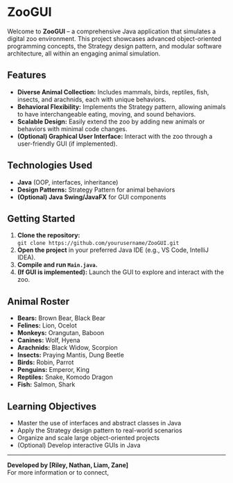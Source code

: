 # ZooGUI

Welcome to **ZooGUI** – a comprehensive Java application that simulates a digital zoo environment. This project showcases advanced object-oriented programming concepts, the Strategy design pattern, and modular software architecture, all within an engaging animal simulation.

## Features

- **Diverse Animal Collection:** Includes mammals, birds, reptiles, fish, insects, and arachnids, each with unique behaviors.
- **Behavioral Flexibility:** Implements the Strategy pattern, allowing animals to have interchangeable eating, moving, and sound behaviors.
- **Scalable Design:** Easily extend the zoo by adding new animals or behaviors with minimal code changes.
- **(Optional) Graphical User Interface:** Interact with the zoo through a user-friendly GUI (if implemented).

## Technologies Used

- **Java** (OOP, interfaces, inheritance)
- **Design Patterns:** Strategy Pattern for animal behaviors
- **(Optional) Java Swing/JavaFX** for GUI components

## Getting Started

1. **Clone the repository:**  
   `git clone https://github.com/yourusername/ZooGUI.git`
2. **Open the project** in your preferred Java IDE (e.g., VS Code, IntelliJ IDEA).
3. **Compile and run `Main.java`.**
4. **(If GUI is implemented):** Launch the GUI to explore and interact with the zoo.

## Animal Roster

- **Bears:** Brown Bear, Black Bear
- **Felines:** Lion, Ocelot
- **Monkeys:** Orangutan, Baboon
- **Canines:** Wolf, Hyena
- **Arachnids:** Black Widow, Scorpion
- **Insects:** Praying Mantis, Dung Beetle
- **Birds:** Robin, Parrot
- **Penguins:** Emperor, King
- **Reptiles:** Snake, Komodo Dragon
- **Fish:** Salmon, Shark

## Learning Objectives

- Master the use of interfaces and abstract classes in Java
- Apply the Strategy design pattern to real-world scenarios
- Organize and scale large object-oriented projects
- (Optional) Develop interactive GUIs in Java

---

**Developed by [Riley, Nathan, Liam, Zane]**  
For more information or to connect,
